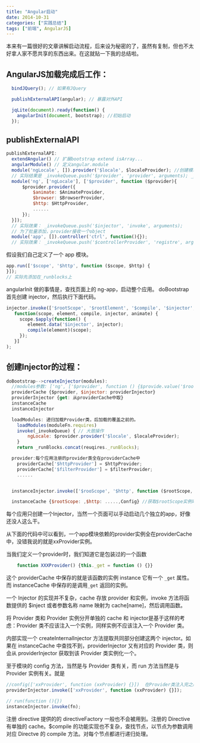 ```yaml
---
title: "Angular启动"
date: 2014-10-31
categories: ["实践总结"]
tags: ["前端", AngularJS]
---
```


本来有一篇很好的文章讲解启动流程，后来设为秘密的了，虽然有复制，但也不太好拿人家不愿共享的东西出来。在这就贴一下我的总结啦。

<!-- more -->

## AngularJS加载完成后工作：

```js
  bindJQuery(); // 如果有JQuery

  publishExternalAPI(angular); // 暴露对外API

  jqLite(document).ready(function() {
    angularInit(document, bootstrap); //初始启动
  });

```

## publishExternalAPI

```js
publishExternalAPI:
  extendAngular() // 扩展bootstrap extend isArray...
  angularModule() // 定义angular.module
  module('ngLocale', []).provider('$locale', $localeProvider); //创建模块
  // 实际结果是 _invokeQueue.push('$provider', 'provider', arguments); _invokeQueue是模块实例的一个属性，自己在控制台输出下一个模块所有的属性。
  module('ng', ['ngLocale'], ['$provider', function ($provider){
      $provider.provider({
          $animate: $AnimateProvider,
          $browser: $BrowserProvider,
          $http: $HttpProvider,
          ......
      });
  }]);
  // 实际效果： _invokeQueue.push('$injector', 'invoke', arguments);
  // 为了批量添加，provider接收一个object
  module('app', []).controller('ctrl', function(){});
  // 实际效果： _invokeQueue.push('$controllerProvider', 'registre', arguments);
```

假设我们自己定义了一个 app 模块。

```js
app.run(['$scope', '$http', function ($scope, $http) {
}]);
// 实际先添加在_runblocks上
```
angularInit 做的事情是，查找页面上的 ng-app，启动整个应用。
doBootstrap 首先创建 injector，然后执行下面代码。

```js
injector.invoke(['$rootScope', '$rootElement', '$compile', '$injector', '$animate',
   function(scope, element, compile, injector, animate) {
     scope.$apply(function() {
        element.data('$injector', injector);
        compile(element)(scope);
     });
   }]
);
```

## 创建Injector的过程：

```js
doBootstrap-->createInjector(modules):
  //modules参数: ['ng', ['$provider', function () {$provide.value('$rootElement', element);}], 'App'];
  providerCache {$provider, $injector: providerInjector}
  providerInjector {get: 从providerCache中取}
  instanceCache
  instanceInjector

  loadModules: 递归加载Provider类，后加载的覆盖之前的。
    loadModules(moduleFn.requires)
    invoke(_invokeQueue) { // 大致操作
        ngLocale: $provider.provider('$locale', $localeProvider);
    }
    return _runBlocks.concat(reuqires._runBlocks);

  provider:每个应用注册的provider类全在providerCache中
    providerCache['$httpProvider'] = $httpProvider;
    providerCache['$filterProvider'] = $filterProvider;
    ......


  instanceInjector.invoke(['$rooScope', '$http', function ($rootScope, $http) {}]);

  instanceCache {$rootScope: ,$http: .....,Config} //获取$rootScope实例时，可能递归的创建了其他的实例。

```

每个应用只创建一个Injector，当然一个页面可以手动启动几个独立的app，好像还没人这么干。

从下面的代码中可以看到，一个app模块依赖的provider实例全在providerCache中，没错我说的就是xxProvider实例。

当我们定义一个provider时，我们知道它是包装过的一个函数

```js
    function XXXProvider() {this._get = function () {}}
```

这个 providerCache 中保存的就是该函数的实例 instance 它有一个 `_get` 属性。而 instanceCache 中保存的是调用`_get` 返回的实例。

一个 Injector 的实现并不复杂，cache 存放 provider 和实例，invoke 方法将函数提供的 $inject 或者参数名称 name 映射为 cache[name]，然后调用函数。

将 Provider 类和 Provider 实例分开单独的 cache 和 injector是基于这样的考虑：Provider 类不应该注入一个实例，同样实例不应该注入一个 Provider 类。

内部实现一个 createInternalInjector 方法提取共同部分创建这两个 injector。如果在 instanceCache 中查找不到，providerInjector 又有对应的 Provider 类，则会从 providerInjector 获取到该 Provider 类实例化一个。

至于模块的 config 方法，当然是与 Provider 类有关，而 run 方法当然是与 Provider 实例有关。就是

```js
//config(['xxProvider', function (xxProvider) {}])  在Provider类注入完之后才应该调用，所以保存在_configBlocks 而非 _invokeQueue中
providerInjector.invoke(['xxProvider', function (xxProvider) {}]);

// run(function (){})
instanceInjector.invoke(fn);
```

注册 directive 提供的的 directiveFactory 一般也不会被用到。注册的 Directive 有单独的 cache。$compile 的功能实现也不复杂，查找节点，以节点为参数调用对应 Directve 的 compile 方法。对每个节点都进行递归处理。

